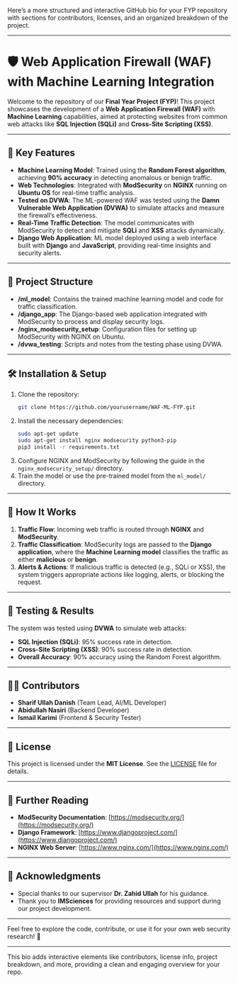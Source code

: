 Here’s a more structured and interactive GitHub bio for your FYP repository with sections for contributors, licenses, and an organized breakdown of the project.

---

# 🛡️ Web Application Firewall (WAF) with Machine Learning Integration

Welcome to the repository of our **Final Year Project (FYP)**! This project showcases the development of a **Web Application Firewall (WAF)** with **Machine Learning** capabilities, aimed at protecting websites from common web attacks like **SQL Injection (SQLi)** and **Cross-Site Scripting (XSS)**.

---

## 🔑 Key Features

- **Machine Learning Model**: Trained using the **Random Forest algorithm**, achieving **90% accuracy** in detecting anomalous or benign traffic.
- **Web Technologies**: Integrated with **ModSecurity** on **NGINX** running on **Ubuntu OS** for real-time traffic analysis.
- **Tested on DVWA**: The ML-powered WAF was tested using the **Damn Vulnerable Web Application (DVWA)** to simulate attacks and measure the firewall’s effectiveness.
- **Real-Time Traffic Detection**: The model communicates with ModSecurity to detect and mitigate **SQLi** and **XSS** attacks dynamically.
- **Django Web Application**: ML model deployed using a web interface built with **Django** and **JavaScript**, providing real-time insights and security alerts.

---

## 📂 Project Structure

- **/ml_model**: Contains the trained machine learning model and code for traffic classification.
- **/django_app**: The Django-based web application integrated with ModSecurity to process and display security logs.
- **/nginx_modsecurity_setup**: Configuration files for setting up ModSecurity with NGINX on Ubuntu.
- **/dvwa_testing**: Scripts and notes from the testing phase using DVWA.

---

## 🛠️ Installation & Setup

1. Clone the repository:
   ```bash
   git clone https://github.com/yourusername/WAF-ML-FYP.git
   ```
2. Install the necessary dependencies:
   ```bash
   sudo apt-get update
   sudo apt-get install nginx modsecurity python3-pip
   pip3 install -r requirements.txt
   ```
3. Configure NGINX and ModSecurity by following the guide in the `nginx_modsecurity_setup/` directory.
4. Train the model or use the pre-trained model from the `ml_model/` directory.

---

## 🚀 How It Works

1. **Traffic Flow**: Incoming web traffic is routed through **NGINX** and **ModSecurity**.
2. **Traffic Classification**: ModSecurity logs are passed to the **Django application**, where the **Machine Learning model** classifies the traffic as either **malicious** or **benign**.
3. **Alerts & Actions**: If malicious traffic is detected (e.g., SQLi or XSS), the system triggers appropriate actions like logging, alerts, or blocking the request.

---

## 🔬 Testing & Results

The system was tested using **DVWA** to simulate web attacks:
- **SQL Injection (SQLi)**: 95% success rate in detection.
- **Cross-Site Scripting (XSS)**: 90% success rate in detection.
- **Overall Accuracy**: 90% accuracy using the Random Forest algorithm.

---

## 🧑‍💻 Contributors

- **Sharif Ullah Danish** (Team Lead, AI/ML Developer)
- **Abidullah Nasiri** (Backend Developer)
- **Ismail Karimi** (Frontend & Security Tester)

---

## 📝 License

This project is licensed under the **MIT License**. See the [LICENSE](LICENSE) file for details.

---

## 📖 Further Reading

- **ModSecurity Documentation**: [https://modsecurity.org/](https://modsecurity.org/)
- **Django Framework**: [https://www.djangoproject.com/](https://www.djangoproject.com/)
- **NGINX Web Server**: [https://www.nginx.com/](https://www.nginx.com/)

---

## 🌟 Acknowledgments

- Special thanks to our supervisor **Dr. Zahid Ullah** for his guidance.
- Thank you to **IMSciences** for providing resources and support during our project development.

---

Feel free to explore the code, contribute, or use it for your own web security research! 🔐

---

This bio adds interactive elements like contributors, license info, project breakdown, and more, providing a clean and engaging overview for your repo.
